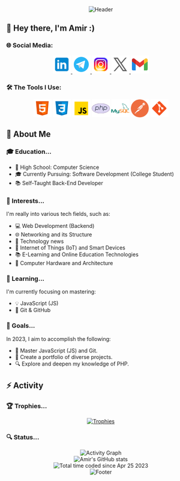 <!-- Header Section -->
<div align="center">
	<img src="https://capsule-render.vercel.app/api?type=waving&color=timeGradient&height=120&section=header&text=Welcome&fontSize=90&animation=fadeOut" alt="Header">
</div>

<!-- Introduction Section -->
## 👋 Hey there, I'm Amir :)

<!-- Social Media Links Section -->
### 🌐 Social Media:

<div align="center">
	<a href="https://www.linkedin.com/in/amir-asgry-14918a222" target="blank">
  		<img src="https://github.com/AmiRM4A/AmiRM4A/blob/main/icons/linkedin.png" alt="Linkedin Account" height="48" width="48" />
	</a>
	<a href="https://t.me/AmiR_M4A" target="blank">
 		 <img src="https://github.com/AmiRM4A/AmiRM4A/blob/main/icons/telegram.png" alt="Telegram Account" height="48" width="48" />
	</a> 
	<a href="https://instagram.com/amir_m4a" target="blank">
 		 <img src="https://github.com/AmiRM4A/AmiRM4A/blob/main/icons/instagram.png" alt="Instagram Account" height="48" width="48" />
	</a> 
	<a href="https://twitter.com/m4_ami" target="blank">
  		<img src="https://github.com/AmiRM4A/AmiRM4A/blob/main/icons/x.png" alt="Twitter Account" height="48" width="48"/>
	</a>
  	<a href="https://mobina.nezhadjfarian@gmail.com" target="blank">
  		<img src="https://github.com/AmiRM4A/AmiRM4A/blob/main/icons/gmail.png" alt="Gmail Account" height="48" width="48"/>
	</a>
</div>

<!-- Tools Section -->
### 🛠️ The Tools I Use:

<div align="center">
  <img src="https://github.com/AmiRM4A/AmiRM4A/blob/main/icons/html5.png" alt="HTML 5" height="48" width="48">
    <img src="https://github.com/AmiRM4A/AmiRM4A/blob/main/icons/css3.png" alt="CSS 3" height="48" width="48">
    <img src="https://github.com/AmiRM4A/AmiRM4A/blob/main/icons/javascript.png" alt="JavaScript" height="48" width="48">
    <img src="https://github.com/AmiRM4A/AmiRM4A/blob/main/icons/php.png" alt="PHP" height="48" width="48">
    <img src="https://github.com/AmiRM4A/AmiRM4A/blob/main/icons/mysql.png" alt="MySQL" height="48" width="48">
    <img src="https://github.com/AmiRM4A/AmiRM4A/blob/main/icons/postman.png" alt="PostMan" height="48" width="48">
    <img src="https://github.com/AmiRM4A/AmiRM4A/blob/main/icons/git.png" alt="Git" height="48" width="48">
</div>

<!-- About Me Section -->
## 👤 About Me

<!-- Education Section -->
### 🎓 Education...
- 🏫 High School: Computer Science
- 🎓 Currently Pursuing: Software Development (College Student)
- 📚 Self-Taught Back-End Developer

<!-- Interests Section -->
### 🚀 Interests...

I'm really into various tech fields, such as:

- 💻 Web Development (Backend)
- 🌐 Networking and its Structure
- 🤖 Technology news
- 🌱 Internet of Things (IoT) and Smart Devices
- 📚 E-Learning and Online Education Technologies
- 💾 Computer Hardware and Architecture

<!-- Learning Section -->
### 📖 Learning...

I'm currently focusing on mastering:

- 💡 JavaScript (JS)
- 🌲 Git & GitHub

<!-- Goals Section -->
### 🌟 Goals...

In 2023, I aim to accomplish the following:

- 🚀 Master JavaScript (JS) and Git.
- 📂 Create a portfolio of diverse projects.
- 🔍 Explore and deepen my knowledge of PHP.

<!-- Trophies Section -->
## ⚡ Activity

### 🏆 Trophies...

<div align="center">
<a href="https://github.com/ryo-ma/github-profile-trophy">
  <img src="https://github-profile-trophy.vercel.app/?username=AmirM4A&theme=onedark" alt="Trophies">
</a>
</div>

<!-- Status Section -->
### 🔍 Status...
<div align="center">
	<img src="https://github-readme-activity-graph.vercel.app/graph?username=AmirM4A&theme=github-dark-dimmed&custom_title=My%20Activity%20Graph&hide_border=true"
    	alt="Activity Graph"/>
</div>

<div align="center">
	<img src="https://github-readme-stats.vercel.app/api?username=AmirM4A&show_icons=true&theme=onedark" alt="Amir's GitHub stats">
</div>

<div align="center">
	<img src="https://wakatime.com/badge/user/ee181724-c89d-437a-a9af-fad5f1b3d950.svg" alt="Total time coded since Apr 25 2023" />
</div>

<!-- Footer Section -->
<div align="center">
	<img src="https://capsule-render.vercel.app/api?type=waving&color=timeGradient&height=120&section=footer" alt="Footer"/>
</div>
